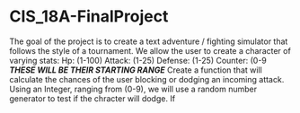 # CIS_18A-FinalProject



 The goal of the project is to create a text adventure / fighting simulator that follows the style of a tournament.
 We allow the user to create a character of varying stats:
     Hp: (1-100)
     Attack: (1-25)
     Defense: (1-25)
     Counter: (0-9
     ***THESE WILL BE THEIR STARTING RANGE***
Create a function that will calculate the chances of the user blocking or dodging an incoming attack.
      Using an Integer, ranging from (0-9), we will use a random number generator to test if the chracter will dodge.
      If 
